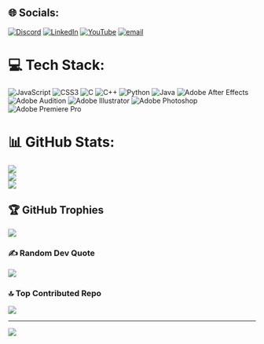 
## 🌐 Socials:
[![Discord](https://img.shields.io/badge/Discord-%237289DA.svg?logo=discord&logoColor=white)](https://discord.gg/Mark(commandos)) [![LinkedIn](https://img.shields.io/badge/LinkedIn-%230077B5.svg?logo=linkedin&logoColor=white)](https://linkedin.com/in/markmedhat) [![YouTube](https://img.shields.io/badge/YouTube-%23FF0000.svg?logo=YouTube&logoColor=white)](https://youtube.com/@@markmedhat03) [![email](https://img.shields.io/badge/Email-D14836?logo=gmail&logoColor=white)](mailto:markmadhat03@gmail.com) 

# 💻 Tech Stack:
![JavaScript](https://img.shields.io/badge/javascript-%23323330.svg?style=for-the-badge&logo=javascript&logoColor=%23F7DF1E) ![CSS3](https://img.shields.io/badge/css3-%231572B6.svg?style=for-the-badge&logo=css3&logoColor=white) ![C](https://img.shields.io/badge/c-%2300599C.svg?style=for-the-badge&logo=c&logoColor=white) ![C++](https://img.shields.io/badge/c++-%2300599C.svg?style=for-the-badge&logo=c%2B%2B&logoColor=white) ![Python](https://img.shields.io/badge/python-3670A0?style=for-the-badge&logo=python&logoColor=ffdd54) ![Java](https://img.shields.io/badge/java-%23ED8B00.svg?style=for-the-badge&logo=openjdk&logoColor=white) ![Adobe After Effects](https://img.shields.io/badge/Adobe%20After%20Effects-9999FF.svg?style=for-the-badge&logo=Adobe%20After%20Effects&logoColor=white) ![Adobe Audition](https://img.shields.io/badge/Adobe%20Audition-9999FF.svg?style=for-the-badge&logo=Adobe%20Audition&logoColor=white) ![Adobe Illustrator](https://img.shields.io/badge/adobe%20illustrator-%23FF9A00.svg?style=for-the-badge&logo=adobe%20illustrator&logoColor=white) ![Adobe Photoshop](https://img.shields.io/badge/adobe%20photoshop-%2331A8FF.svg?style=for-the-badge&logo=adobe%20photoshop&logoColor=white) ![Adobe Premiere Pro](https://img.shields.io/badge/Adobe%20Premiere%20Pro-9999FF.svg?style=for-the-badge&logo=Adobe%20Premiere%20Pro&logoColor=white)
# 📊 GitHub Stats:
![](https://github-readme-stats.vercel.app/api?username=MarkMedhat4&theme=dark&hide_border=false&include_all_commits=false&count_private=false)<br/>
![](https://nirzak-streak-stats.vercel.app/?user=MarkMedhat4&theme=dark&hide_border=false)<br/>
![](https://github-readme-stats.vercel.app/api/top-langs/?username=MarkMedhat4&theme=dark&hide_border=false&include_all_commits=false&count_private=false&layout=compact)

## 🏆 GitHub Trophies
![](https://github-profile-trophy.vercel.app/?username=MarkMedhat4&theme=radical&no-frame=false&no-bg=true&margin-w=4)

### ✍️ Random Dev Quote
![](https://quotes-github-readme.vercel.app/api?type=horizontal&theme=radical)

### 🔝 Top Contributed Repo
![](https://github-contributor-stats.vercel.app/api?username=MarkMedhat4&limit=5&theme=dark&combine_all_yearly_contributions=true)

---
[![](https://visitcount.itsvg.in/api?id=MarkMedhat4&icon=0&color=4)](https://visitcount.itsvg.in)

<!-- Proudly created with GPRM ( https://gprm.itsvg.in ) -->
